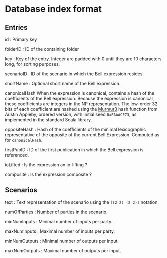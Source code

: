 Database index format
=====================

Entries
-------

id
:   Primary key

folderID
:   ID of the containing folder

key
:   Key of the entry. Integer are padded with 0 until they are 10
    characters long, for sorting purposes.

scenarioID
:   ID of the scenario in which the Bell expression resides.

shortName
:   Optional short name of the Bell expression.

canonicalHash When the expression is canonical, contains a hash of the
coefficients of the Bell expression. Because the expression is
canonical, these coefficients are integers in the NP representation. The
low-order 32 bits of each coefficient are hashed using the
[Murmur3](http://code.google.com/p/smhasher/wiki/MurmurHash3) hash
function from Austin Appleby, ordered version, with initial seed
`0xFAAACE73`, as implemented in the standard Scala library.

oppositeHash
:   Hash of the coefficients of the minimal lexicographic representative
    of the opposite of the current Bell Expression. Computed as for
    `canonicalHash`.

firstPubID
:   ID of the first publication in which the Bell expression is
    referenced.

ioLifted
:   Is the expression an io-lifting ?

composite
:   Is the expression composite ?

Scenarios
---------

text
:   Text representation of the scenario using the `[(2 2) (2 2)]`
    notation.

numOfParties
:   Number of parties in the scenario.

minNumInputs
:   Minimal number of inputs per party.

maxNumInputs
:   Maximal number of inputs per party.

minNumOutputs
:   Minimal number of outputs per input.

maxNumOutputs
:   Maximal number of outputs per input.



